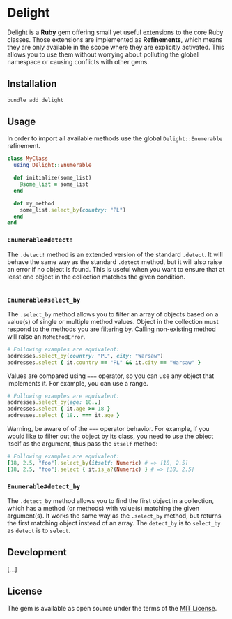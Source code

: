 # Delight

Delight is a **Ruby** gem offering small yet useful extensions to the core
Ruby classes. Those extensions are implemented as **Refinements**, which means
they are only available in the scope where they are explicitly activated. This
allows you to use them without worrying about polluting the global namespace or
causing conflicts with other gems.

## Installation

```bash
bundle add delight
```

## Usage

In order to import all available methods use the global `Delight::Enumerable` refinement.

```ruby
class MyClass
  using Delight::Enumerable

  def initialize(some_list)
    @some_list = some_list
  end

  def my_method
    some_list.select_by(country: "PL")
  end
end
```

### `Enumerable#detect!`

The `.detect!` method is an extended version of the standard `.detect`. It will behave
the same way as the standard `.detect` method, but it will also raise an error
if no object is found. This is useful when you want to ensure that at least one
object in the collection matches the given condition.

```ruby
```


### `Enumerable#select_by`

The `.select_by` method allows you to filter an array of objects based on a
value(s) of single or multiple method values. Object in the collection must
respond to the methods you are filtering by. Calling non-existing method will
raise an `NoMethodError`.

```ruby
# Following examples are equivalent:
addresses.select_by(country: "PL", city: "Warsaw")
addresses.select { it.country == "PL" && it.city == "Warsaw" }
```

Values are compared using `===` operator, so you can use any object that
implements it. For example, you can use a range.

```ruby
# Following examples are equivalent:
addresses.select_by(age: 18..)
addresses.select { it.age >= 18 }
addresses.select { 18.. === it.age }
```

Warning, be aware of of the `===` operator behavior. For example, if you would
like to filter out the object by its class, you need to use the object itself as the
argument, thus pass the `itself` method:

```ruby
# Following examples are equivalent:
[18, 2.5, "foo"].select_by(itself: Numeric) # => [18, 2.5]
[18, 2.5, "foo"].select { it.is_a?(Numeric) } # => [18, 2.5]
```

### `Enumerable#detect_by`

The `.detect_by` method allows you to find the first object in a collection,
which has a method (or methods) with value(s) matching the given
argument(s). It works the same way as the `.select_by` method, but returns the
first matching object instead of an array. The `detect_by` is to `select_by` as
`detect` is to `select`.

## Development

[...]

## License

The gem is available as open source under the terms of the [MIT License](https://opensource.org/licenses/MIT).
